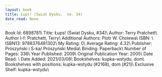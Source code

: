 ```yaml
---
layout: book
title: Łups! (Świat Dysku,  no. 34)
date_read: None
---
```


Book Id: 6898781\ 
Title: Łups! (Świat Dysku, #34)\ 
Author: Terry Pratchett\ 
Author l-f: Pratchett, Terry\ 
Additional Authors: Piotr W. Cholewa\ 
ISBN: \ 
ISBN13: 9788376481302\ 
My Rating: 0\ 
Average Rating: 4.32\ 
Publisher: Prószyński i S-ka/ Prószyński Media\ 
Binding: Paperback\ 
Number of Pages: 336\ 
Year Published: 2009\ 
Original Publication Year: 2005\ 
Date Read: \ 
Date Added: 2021/03/08\ 
Bookshelves: kupka-wstydu, dom\ 
Bookshelves with positions: kupka-wstydu (#2168), dom (#21)\ 
Exclusive Shelf: kupka-wstydu\ 

